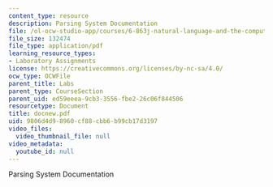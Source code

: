 ```yaml
---
content_type: resource
description: Parsing System Documentation
file: /ol-ocw-studio-app/courses/6-863j-natural-language-and-the-computer-representation-of-knowledge-spring-2003/9806d4d98960cf88cbb6b99cb17d3197_docnew.pdf
file_size: 132474
file_type: application/pdf
learning_resource_types:
- Laboratory Assignments
license: https://creativecommons.org/licenses/by-nc-sa/4.0/
ocw_type: OCWFile
parent_title: Labs
parent_type: CourseSection
parent_uid: ed59eeea-9cb3-3556-fbe2-26c06f844506
resourcetype: Document
title: docnew.pdf
uid: 9806d4d9-8960-cf88-cbb6-b99cb17d3197
video_files:
  video_thumbnail_file: null
video_metadata:
  youtube_id: null
---
```

Parsing System Documentation